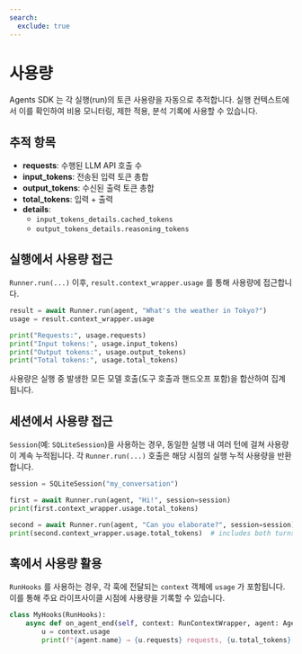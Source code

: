 ```yaml
---
search:
  exclude: true
---
```

# 사용량

Agents SDK 는 각 실행(run)의 토큰 사용량을 자동으로 추적합니다. 실행 컨텍스트에서 이를 확인하여 비용 모니터링, 제한 적용, 분석 기록에 사용할 수 있습니다.

## 추적 항목

- **requests**: 수행된 LLM API 호출 수
- **input_tokens**: 전송된 입력 토큰 총합
- **output_tokens**: 수신된 출력 토큰 총합
- **total_tokens**: 입력 + 출력
- **details**:
  - `input_tokens_details.cached_tokens`
  - `output_tokens_details.reasoning_tokens`

## 실행에서 사용량 접근

`Runner.run(...)` 이후, `result.context_wrapper.usage` 를 통해 사용량에 접근합니다.

```python
result = await Runner.run(agent, "What's the weather in Tokyo?")
usage = result.context_wrapper.usage

print("Requests:", usage.requests)
print("Input tokens:", usage.input_tokens)
print("Output tokens:", usage.output_tokens)
print("Total tokens:", usage.total_tokens)
```

사용량은 실행 중 발생한 모든 모델 호출(도구 호출과 핸드오프 포함)을 합산하여 집계됩니다.

## 세션에서 사용량 접근

`Session`(예: `SQLiteSession`)을 사용하는 경우, 동일한 실행 내 여러 턴에 걸쳐 사용량이 계속 누적됩니다. 각 `Runner.run(...)` 호출은 해당 시점의 실행 누적 사용량을 반환합니다.

```python
session = SQLiteSession("my_conversation")

first = await Runner.run(agent, "Hi!", session=session)
print(first.context_wrapper.usage.total_tokens)

second = await Runner.run(agent, "Can you elaborate?", session=session)
print(second.context_wrapper.usage.total_tokens)  # includes both turns
```

## 훅에서 사용량 활용

`RunHooks` 를 사용하는 경우, 각 훅에 전달되는 `context` 객체에 `usage` 가 포함됩니다. 이를 통해 주요 라이프사이클 시점에 사용량을 기록할 수 있습니다.

```python
class MyHooks(RunHooks):
    async def on_agent_end(self, context: RunContextWrapper, agent: Agent, output: Any) -> None:
        u = context.usage
        print(f"{agent.name} → {u.requests} requests, {u.total_tokens} total tokens")
```